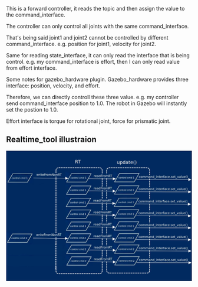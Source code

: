 This is a forward controller, it reads the topic and then assign the value to the command_interface.

The controller can only control all joints with the same command_interface.

That's being said joint1 and joint2 cannot be controlled by different command_interface. e.g. position for joint1, velocity for joint2.

Same for reading state_interface, it can only read the interface that is being control. e.g. my command_interface is effort, then I can only read value from effort interface.

Some notes for gazebo_hardware plugin. Gazebo_hardware provides three interface: position, velocity, and effort.

Therefore, we can directly controll these three value. e.g. my controller send command_interface position to 1.0. The robot in Gazebo will instantly set the postion to 1.0.

Effort interface is torque for rotational joint, force for prismatic joint.

## Realtime_tool illustraion
![Alt text](https://github.com/hsyen23/ros2_control_example/blob/main/picture/realtime_tool.jpg "realtime_tool")
